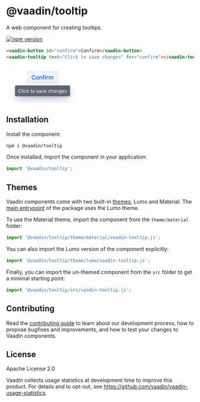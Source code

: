 # @vaadin/tooltip

A web component for creating tooltips.

[![npm version](https://badgen.net/npm/v/@vaadin/tooltip)](https://www.npmjs.com/package/@vaadin/tooltip)

```html
<vaadin-button id="confirm">Confirm</vaadin-button>
<vaadin-tooltip text="Click to save changes" for="confirm"></vaadin-tooltip>
```

[<img src="https://raw.githubusercontent.com/vaadin/web-components/main/packages/tooltip/screenshot.png" width="200" alt="Screenshot of vaadin-tooltip">](https://vaadin.com/docs/latest/components/tooltip)

## Installation

Install the component:

```sh
npm i @vaadin/tooltip
```

Once installed, import the component in your application:

```js
import '@vaadin/tooltip';
```

## Themes

Vaadin components come with two built-in [themes](https://vaadin.com/docs/latest/styling), Lumo and Material.
The [main entrypoint](https://github.com/vaadin/web-components/blob/main/packages/tooltip/vaadin-tooltip.js) of the package uses the Lumo theme.

To use the Material theme, import the component from the `theme/material` folder:

```js
import '@vaadin/tooltip/theme/material/vaadin-tooltip.js';
```

You can also import the Lumo version of the component explicitly:

```js
import '@vaadin/tooltip/theme/lumo/vaadin-tooltip.js';
```

Finally, you can import the un-themed component from the `src` folder to get a minimal starting point:

```js
import '@vaadin/tooltip/src/vaadin-tooltip.js';
```

## Contributing

Read the [contributing guide](https://vaadin.com/docs/latest/contributing/overview) to learn about our development process, how to propose bugfixes and improvements, and how to test your changes to Vaadin components.

## License

Apache License 2.0

Vaadin collects usage statistics at development time to improve this product.
For details and to opt-out, see https://github.com/vaadin/vaadin-usage-statistics.
